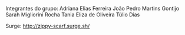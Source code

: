 Integrantes do grupo:
Adriana Elias Ferreira
João Pedro Martins Gontijo
Sarah Migliorini Rocha
Tania Eliza de Oliveira
Túlio Dias

Surge:
http://zippy-scarf.surge.sh/